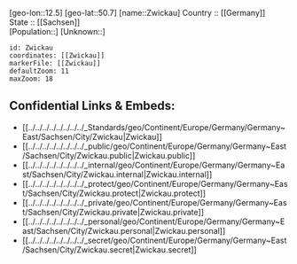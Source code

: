 ﻿---
location: [50.7,12.5] 
mapzoom: [7,12] 
mapmarker: city 
type: City
tags:
- geo/City


SpocWebEntityId: 35861
isDeleted: false
confidential: public

---
[geo-lon::12.5] 
[geo-lat::50.7] 
[name::Zwickau] 
Country :: [[Germany]]  
State :: [[Sachsen]]  
[Population::] 
[Unknown::] 


```leaflet
id: Zwickau
coordinates: [[Zwickau]] 
markerFile: [[Zwickau]] 
defaultZoom: 11 
maxZoom: 18
```


## Confidential Links & Embeds: 
- [[../../../../../../../../_Standards/geo/Continent/Europe/Germany/Germany~East/Sachsen/City/Zwickau|Zwickau]] 
- [[../../../../../../../../_public/geo/Continent/Europe/Germany/Germany~East/Sachsen/City/Zwickau.public|Zwickau.public]] 
- [[../../../../../../../../_internal/geo/Continent/Europe/Germany/Germany~East/Sachsen/City/Zwickau.internal|Zwickau.internal]] 
- [[../../../../../../../../_protect/geo/Continent/Europe/Germany/Germany~East/Sachsen/City/Zwickau.protect|Zwickau.protect]] 
- [[../../../../../../../../_private/geo/Continent/Europe/Germany/Germany~East/Sachsen/City/Zwickau.private|Zwickau.private]] 
- [[../../../../../../../../_personal/geo/Continent/Europe/Germany/Germany~East/Sachsen/City/Zwickau.personal|Zwickau.personal]] 
- [[../../../../../../../../_secret/geo/Continent/Europe/Germany/Germany~East/Sachsen/City/Zwickau.secret|Zwickau.secret]] 
